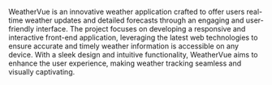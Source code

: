 WeatherVue is an innovative weather application crafted to offer users real-time weather updates and detailed forecasts through an engaging and user-friendly interface. The project focuses on developing a responsive and interactive front-end application, leveraging the latest web technologies to ensure accurate and timely weather information is accessible on any device. With a sleek design and intuitive functionality, WeatherVue aims to enhance the user experience, making weather tracking seamless and visually captivating.
